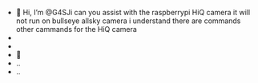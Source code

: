 - 👋 Hi, I’m @G4SJi can you assist with the raspberrypi HiQ camera it will not run on bullseye allsky camera i understand there are commands 
other cammands for the HiQ camera
- 
- 
- 🌱 
- ..
- ..

<!---
G4SJI/G4SJI is a ✨ special ✨ repository because its `README.md` (this file) appears on your GitHub profile.
You can c
--->
